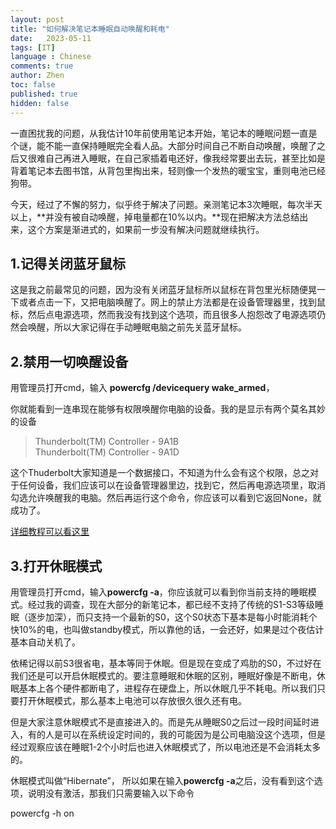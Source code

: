 ```yaml
---
layout: post
title: "如何解决笔记本睡眠自动唤醒和耗电"
date:   2023-05-11
tags: [IT]
language : Chinese
comments: true
author: Zhen
toc: false
published: true
hidden: false
---
```

一直困扰我的问题，从我估计10年前使用笔记本开始，笔记本的睡眠问题一直是个谜，能不能一直保持睡眠完全看人品。大部分时间自己不断自动唤醒，唤醒了之后又很难自己再进入睡眠，在自己家插着电还好，像我经常要出去玩，甚至比如是背着笔记本去图书馆，从背包里掏出来，轻则像一个发热的暖宝宝，重则电池已经狗带。

今天，经过了不懈的努力，似乎终于解决了问题。亲测笔记本3次睡眠，每次半天以上，**并没有被自动唤醒，掉电量都在10%以内。**现在把解决方法总结出来，这个方案是渐进式的，如果前一步没有解决问题就继续执行。

## 1.记得关闭蓝牙鼠标
这是我之前最常见的问题，因为没有关闭蓝牙鼠标所以鼠标在背包里光标随便晃一下或者点击一下，又把电脑唤醒了。网上的禁止方法都是在设备管理器里，找到鼠标，然后点电源选项，然而我没有找到这个选项，而且很多人抱怨改了电源选项仍然会唤醒，所以大家记得在手动睡眠电脑之前先关蓝牙鼠标。

## 2.禁用一切唤醒设备
用管理员打开cmd，输入
**powercfg /devicequery wake_armed**，

你就能看到一连串现在能够有权限唤醒你电脑的设备。我的是显示有两个莫名其妙的设备
> Thunderbolt(TM) Controller - 9A1B   
> Thunderbolt(TM) Controller - 9A1D

这个Thuderbolt大家知道是一个数据接口，不知道为什么会有这个权限，总之对于任何设备，我们应该可以在设备管理器里边，找到它，然后再电源选项里，取消勾选允许唤醒我的电脑。然后再运行这个命令，你应该可以看到它返回None，就成功了。

[详细教程可以看这里](https://www.hellotech.com/blog/why-does-my-computer-keep-waking-from-sleep-mode)

## 3.打开休眠模式
用管理员打开cmd，输入**powercfg -a**，你应该就可以看到你当前支持的睡眠模式。经过我的调查，现在大部分的新笔记本，都已经不支持了传统的S1-S3等级睡眠（逐步加深），而只支持一个最新的S0，这个S0状态下基本是每小时能消耗个快10%的电，也叫做standby模式，所以靠他的话，一会还好，如果是过个夜估计基本自动关机了。

依稀记得以前S3很省电，基本等同于休眠。但是现在变成了鸡肋的S0，不过好在我们还是可以开启休眠模式的。要注意睡眠和休眠的区别，睡眠好像是不断电，休眠基本上各个硬件都断电了，进程存在硬盘上，所以休眠几乎不耗电。所以我们只要打开休眠模式，那么基本上电池可以存放很久很久还有电。

但是大家注意休眠模式不是直接进入的。而是先从睡眠S0之后过一段时间延时进入，有的人是可以在系统设定时间的，我的可能因为是公司电脑没这个选项，但是经过观察应该在睡眠1-2个小时后也进入休眠模式了，所以电池还是不会消耗太多的。

休眠模式叫做“Hibernate”， 所以如果在输入**powercfg -a**之后，没有看到这个选项，说明没有激活，那我们只需要输入以下命令

powercfg -h on


<!--stackedit_data:
eyJoaXN0b3J5IjpbMTQ5NTE3MTU0NiwxNjIyODkxMDU0LC00OD
gwNTE2NDksLTE4MDgwMTg5OTgsMzUxMzMyNDU1LC02MTc3ODkz
MDgsLTIwNTYxNjMwODVdfQ==
-->